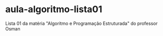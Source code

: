 # aula-algoritmo-lista01
Lista 01 da matéria "Algoritmo e Programação Estruturada" do professor Osman
